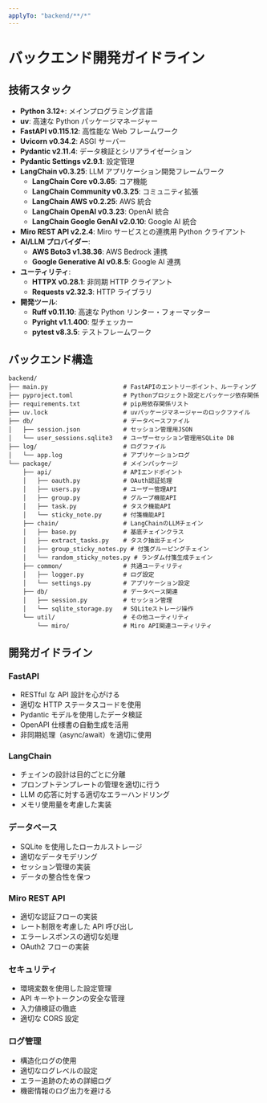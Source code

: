 ```yaml
---
applyTo: "backend/**/*"
---
```


# バックエンド開発ガイドライン

## 技術スタック

- **Python 3.12+**: メインプログラミング言語
- **uv**: 高速な Python パッケージマネージャー
- **FastAPI v0.115.12**: 高性能な Web フレームワーク
- **Uvicorn v0.34.2**: ASGI サーバー
- **Pydantic v2.11.4**: データ検証とシリアライゼーション
- **Pydantic Settings v2.9.1**: 設定管理
- **LangChain v0.3.25**: LLM アプリケーション開発フレームワーク
  - **LangChain Core v0.3.65**: コア機能
  - **LangChain Community v0.3.25**: コミュニティ拡張
  - **LangChain AWS v0.2.25**: AWS 統合
  - **LangChain OpenAI v0.3.23**: OpenAI 統合
  - **LangChain Google GenAI v2.0.10**: Google AI 統合
- **Miro REST API v2.2.4**: Miro サービスとの連携用 Python クライアント
- **AI/LLM プロバイダー**:
  - **AWS Boto3 v1.38.36**: AWS Bedrock 連携
  - **Google Generative AI v0.8.5**: Google AI 連携
- **ユーティリティ**:
  - **HTTPX v0.28.1**: 非同期 HTTP クライアント
  - **Requests v2.32.3**: HTTP ライブラリ
- **開発ツール**:
  - **Ruff v0.11.10**: 高速な Python リンター・フォーマッター
  - **Pyright v1.1.400**: 型チェッカー
  - **pytest v8.3.5**: テストフレームワーク

## バックエンド構造

```
backend/
├── main.py                     # FastAPIのエントリーポイント、ルーティング
├── pyproject.toml              # Pythonプロジェクト設定とパッケージ依存関係
├── requirements.txt            # pip用依存関係リスト
├── uv.lock                     # uvパッケージマネージャーのロックファイル
├── db/                         # データベースファイル
│   ├── session.json            # セッション管理用JSON
│   └── user_sessions.sqlite3   # ユーザーセッション管理用SQLite DB
├── log/                        # ログファイル
│   └── app.log                 # アプリケーションログ
└── package/                    # メインパッケージ
    ├── api/                    # APIエンドポイント
    │   ├── oauth.py            # OAuth認証処理
    │   ├── users.py            # ユーザー管理API
    │   ├── group.py            # グループ機能API
    │   ├── task.py             # タスク機能API
    │   └── sticky_note.py      # 付箋機能API
    ├── chain/                  # LangChainのLLMチェイン
    │   ├── base.py             # 基底チェインクラス
    │   ├── extract_tasks.py    # タスク抽出チェイン
    │   ├── group_sticky_notes.py # 付箋グルーピングチェイン
    │   └── random_sticky_notes.py # ランダム付箋生成チェイン
    ├── common/                 # 共通ユーティリティ
    │   ├── logger.py           # ログ設定
    │   └── settings.py         # アプリケーション設定
    ├── db/                     # データベース関連
    │   ├── session.py          # セッション管理
    │   └── sqlite_storage.py   # SQLiteストレージ操作
    └── util/                   # その他ユーティリティ
        └── miro/               # Miro API関連ユーティリティ
```

## 開発ガイドライン

### FastAPI

- RESTful な API 設計を心がける
- 適切な HTTP ステータスコードを使用
- Pydantic モデルを使用したデータ検証
- OpenAPI 仕様書の自動生成を活用
- 非同期処理（async/await）を適切に使用

### LangChain

- チェインの設計は目的ごとに分離
- プロンプトテンプレートの管理を適切に行う
- LLM の応答に対する適切なエラーハンドリング
- メモリ使用量を考慮した実装

### データベース

- SQLite を使用したローカルストレージ
- 適切なデータモデリング
- セッション管理の実装
- データの整合性を保つ

### Miro REST API

- 適切な認証フローの実装
- レート制限を考慮した API 呼び出し
- エラーレスポンスの適切な処理
- OAuth2 フローの実装

### セキュリティ

- 環境変数を使用した設定管理
- API キーやトークンの安全な管理
- 入力値検証の徹底
- 適切な CORS 設定

### ログ管理

- 構造化ログの使用
- 適切なログレベルの設定
- エラー追跡のための詳細ログ
- 機密情報のログ出力を避ける
